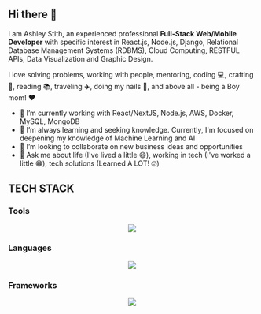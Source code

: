 ## Hi there 👋

I am Ashley Stith, an experienced professional **Full-Stack Web/Mobile Developer** with specific interest in React.js, Node.js, Django, Relational Database Management Systems (RDBMS), Cloud Computing, RESTFUL APIs, Data Visualization and Graphic Design.  

I love solving problems, working with people, mentoring, coding 💻, crafting 🔨, reading 📚, traveling ✈️, doing my nails 💅, and above all - being a Boy mom! ❤️

- 🔭 I’m currently working with React/NextJS, Node.js, AWS, Docker, MySQL, MongoDB
- 🌱 I’m always learning and seeking knowledge. Currently, I'm focused on deepening my knowledge of Machine Learning and AI
- 👯 I’m looking to collaborate on new business ideas and opportunities
- 💬 Ask me about life (I've lived a little 😄), working in tech (I've worked a little 😁), tech solutions (Learned A LOT! 🤓)

## TECH STACK
### Tools
<p align="center">
  <img src="https://skillicons.dev/icons?i=aws,azure,bootstrap,docker,express,figma,git,github,heroku,kubernetes,linux,mongodb,nginx,nodejs,postgres,py,rabbitmq,redux,selenium,tailwind,ubuntu,vue" />
</p>

### Languages
<p align="center">
    <img src="https://skillicons.dev/icons?i=cs,css,html,js,jquery,mysql,regex,sequelize,ts" />
</p>

### Frameworks
<p align="center">
    <img src="https://skillicons.dev/icons?i=angular,django,dotnet,nextjs,react,vue,wordpress" />
</p>

<!--
**atozionwebdesign/atozionwebdesign** is a ✨ _special_ ✨ repository because its `README.md` (this file) appears on your GitHub profile.

Here are some ideas to get you started:


- 👯 I’m looking to collaborate on ...
- 🤔 I’m looking for help with ...
- 💬 Ask me about ...
- 📫 How to reach me: ...
- 😄 Pronouns: ...
- ⚡ Fun fact: ...
-->
